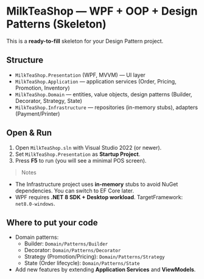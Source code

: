 # MilkTeaShop — WPF + OOP + Design Patterns (Skeleton)

This is a **ready-to-fill** skeleton for your Design Pattern project.

## Structure
- `MilkTeaShop.Presentation` (WPF, MVVM) — UI layer
- `MilkTeaShop.Application` — application services (Order, Pricing, Promotion, Inventory)
- `MilkTeaShop.Domain` — entities, value objects, design patterns (Builder, Decorator, Strategy, State)
- `MilkTeaShop.Infrastructure` — repositories (in-memory stubs), adapters (Payment/Printer)

## Open & Run
1. Open `MilkTeaShop.sln` with Visual Studio 2022 (or newer).
2. Set `MilkTeaShop.Presentation` as **Startup Project**.
3. Press **F5** to run (you will see a minimal POS screen).

> Notes
- The Infrastructure project uses **in-memory** stubs to avoid NuGet dependencies. You can switch to EF Core later.
- WPF requires **.NET 8 SDK + Desktop workload**. TargetFramework: `net8.0-windows`.

## Where to put your code
- Domain patterns:
  - Builder: `Domain/Patterns/Builder`
  - Decorator: `Domain/Patterns/Decorator`
  - Strategy (Promotion/Pricing): `Domain/Patterns/Strategy`
  - State (Order lifecycle): `Domain/Patterns/State`
- Add new features by extending **Application Services** and **ViewModels**.
